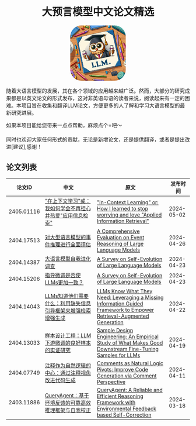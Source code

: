 </h1>
<div align="center">
    <h1>大预言模型中文论文精选</h1>
</div>

<p align="center" width="100%">
<img src="img/icon.png" alt="LLM-Chinese-Essay" style="width: 30%; height: auto; display: inline-block; margin: auto; border-radius: 20%;">
</p>

随着大语言模型的发展，其在各个领域的应用越来越广泛。然而，大部分的研究成果都是以英文论文的形式发布，这对非英语母语的读者来说，阅读起来有一定的困难。本项目旨在收集和翻译LLM论文，方便更多的人了解和学习大语言模型的最新研究进展。

如果本项目能给您带来一点点帮助，麻烦点个⭐️吧～

同时也欢迎大家任何形式的贡献，无论是新增论文，还是提供翻译，或者是提出改进[建议],感谢！

## 论文列表

| 论文ID | 中文 | 原文 | 发布时间 |
| ------ | ---- | -------- | -------- |
| 2405.01116 | ["在上下文学习"或：我如何学会不再担心并热爱"应用信息检索"](https://1openwindow.github.io/llm-chinese-essay/essay/2405_01116v1/) | ["In-Context Learning" or: How I learned to stop worrying and love "Applied Information Retrieval"](https://arxiv.org/html/2405.01116v1/) | 2024-05-02 |
| 2404.17513 | [对大型语言模型的事件推理进行全面评估](https://1openwindow.github.io/llm-chinese-essay/essay/2404_17513v1/) | [A Comprehensive Evaluation on Event Reasoning of Large Language Models](https://arxiv.org/html/2404.17513v1/) | 2024-04-26 |
| 2404.14387 | [大语言模型自我进化调查](https://1openwindow.github.io/llm-chinese-essay/essay/2404_14387v1/) | [A Survey on Self-Evolution of Large Language Models](https://arxiv.org/html/2404.14387v1/) | 2024-04-23 |
| 2404.15206 | [指导微调是否使LLMs更加一致？](https://1openwindow.github.io/llm-chinese-essay/essay/2404_15206v1/) | [A Survey on Self-Evolution of Large Language Models](https://arxiv.org/html/2404.15206v1/) | 2024-04-23 |
| 2404.14043 | [LLMs知道他们需要什么：利用缺失信息引导框架来增强检索增强生成](https://1openwindow.github.io/llm-chinese-essay/essay/2404_14043v1/) | [LLMs Know What They Need: Leveraging a Missing Information Guided Framework to Empower Retrieval-Augmented Generation](https://arxiv.org/html/2404.14043v1/) | 2024-04-22 |
| 2404.13033 | [样本设计工程：LLM下游微调的良好样本的实证研究](https://1openwindow.github.io/llm-chinese-essay/essay/2404_13033v1/) | [Sample Design Engineering: An Empirical Study of What Makes Good Downstream Fine-Tuning Samples for LLMs](https://arxiv.org/html/2404.13033v1) | 2024-04-19 |
| 2404.07749 | [注释作为自然逻辑的中心：通过注释视角改进代码生成](https://1openwindow.github.io/llm-chinese-essay/essay/2404_07549v1/) | [Comments as Natural Logic Pivots: Improve Code Generation via Comment Perspective](https://arxiv.org/html/2404.07549v1) | 2024-04-11 |
| 2403.11886 | [QueryAgent：基于环境反馈的可靠高效推理框架与自我校正](https://1openwindow.github.io/llm-chinese-essay/essay/2403_11886v1/) | [QueryAgent: A Reliable and Efficient Reasoning Framework with Environmental Feedback based Self-Correction](https://arxiv.org/html/2403.11886v1/) | 2024-03-18 |
